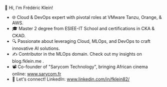 👋 Hi, I'm Frédéric Klein!

- 🌐 Cloud & DevOps expert with pivotal roles at VMware Tanzu, Orange, & AWS.
- 🎓 Master 2 degree from ESIEE-IT School and certifications in CKA & CKAD.
- 🔍 Passionate about leveraging Cloud, MLOps, and DevOps to craft innovative AI solutions.
- ✍️ Contributor in the MLOps domain. Check out my insights on blog.fklein.me .
- 📽️ Co-founder of "Sarycom Technology", bringing African cinema online: www.sarycom.fr
- 🔗 Let's connect! LinkedIn: www.linkedin.com/in/fklein82/

<!---
fklein82/fklein82 is a ✨ special ✨ repository because its `README.md` (this file) appears on your GitHub profile.
You can click the Preview link to take a look at your changes.
--->
